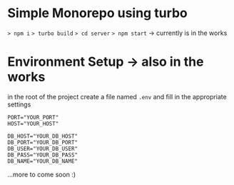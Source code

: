 # Simple Monorepo using turbo

`> npm i`
`> turbo build`
`> cd server`
`> npm start` -> currently is in the works


# Environment Setup -> also in the works
in the root of the project create a file named `.env` and fill in the appropriate settings
```
PORT="YOUR_PORT"
HOST="YOUR_HOST"

DB_HOST="YOUR_DB_HOST"
DB_PORT="YOUR_DB_PORT"
DB_USER="YOUR_DB_USER"
DB_PASS="YOUR_DB_PASS"
DB_NAME="YOUR_DB_NAME"
```

...more to come soon :)
